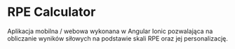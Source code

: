 # RPE Calculator
Aplikacja mobilna / webowa wykonana w Angular Ionic pozwalająca na obliczanie wyników siłowych na podstawie skali RPE oraz jej personalizację.

